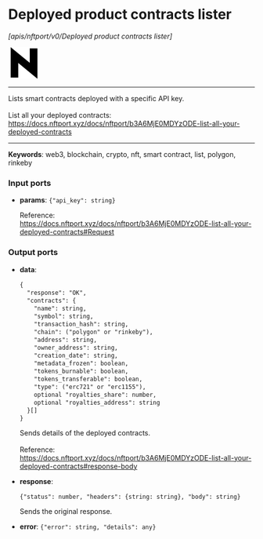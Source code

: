 # Deployed product contracts lister

_[apis/nftport/v0/Deployed product contracts lister]_

![icon](</assets/icons/352b98b2-6df6-4a21-93e1-a31cf5b9311d.png>)

---

Lists smart contracts deployed with a specific API key.<br>
<br>
List all your deployed contracts:<br>
https://docs.nftport.xyz/docs/nftport/b3A6MjE0MDYzODE-list-all-your-deployed-contracts<br>

---

__Keywords__: web3, blockchain, crypto, nft, smart contract, list, polygon, rinkeby

### Input ports

* __params__: ` {"api_key": string} `

    Reference:<br>
    https://docs.nftport.xyz/docs/nftport/b3A6MjE0MDYzODE-list-all-your-deployed-contracts#Request<br>

### Output ports

* __data__: 
    ```
    {
      "response": "OK",
      "contracts": {
        "name": string,
        "symbol": string,
        "transaction_hash": string,
        "chain": ("polygon" or "rinkeby"),
        "address": string,
        "owner_address": string,
        "creation_date": string,
        "metadata_frozen": boolean,
        "tokens_burnable": boolean,
        "tokens_transferable": boolean,
        "type": ("erc721" or "erc1155"),
        optional "royalties_share": number,
        optional "royalties_address": string
      }[]
    }
    ```

    Sends details of the deployed contracts.<br>
    <br>
    Reference:<br>
    https://docs.nftport.xyz/docs/nftport/b3A6MjE0MDYzODE-list-all-your-deployed-contracts#response-body<br>


* __response__: 
    ```
    {"status": number, "headers": {string: string}, "body": string}
    ```

    Sends the original response.<br>


* __error__: ` {"error": string, "details": any} `

